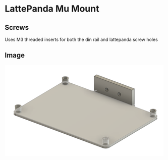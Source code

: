 # LattePanda Mu Mount

## Screws
Uses M3 threaded inserts for both the din rail and lattepanda screw holes


## Image

![alt text](image.png)